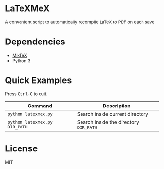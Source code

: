 # LaTeXMeX
A convenient script to automatically recompile LaTeX to PDF on each save

# Dependencies
- [MikTeX](https://miktex.org/download)
- Python 3

# Quick Examples
Press <kbd>Ctrl</kbd>-<kbd>C</kbd> to quit.

| Command  | Description |
| ------------- | ------------- |
| `python latexmex.py` | Search inside current directory  |
| `python latexmex.py DIR_PATH` | Search inside the directory `DIR_PATH` |

# License
MIT
